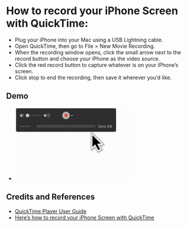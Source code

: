# How to record your iPhone Screen with QuickTime:

- Plug your iPhone into your Mac using a USB Lightning cable.
- Open QuickTime, then go to File > New Movie Recording.
- When the recording window opens, click the small arrow next to the record button and choose your iPhone as the video source.
- Click the red record button to capture whatever is on your iPhone’s screen.
- Click stop to end the recording, then save it wherever you’d like.

## Demo
- ![QT recording](img/QT-RecordInput.gif)


## Credits and References

- [QuickTime Player User Guide](https://support.apple.com/guide/quicktime-player/welcome/mac)
- [Here’s how to record your iPhone Screen with QuickTime](https://www.appdemovideos.com/how-to-record-iphone-screen/#:~:text=Plug%20your%20iPhone%20into%20your,is%20on%20your%20iPhone's%20screen.)
